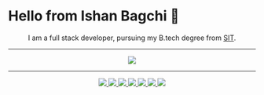 <link rel="preconnect" href="https://fonts.googleapis.com">
<link rel="preconnect" href="https://fonts.gstatic.com" crossorigin>
<link href="https://fonts.googleapis.com/css2?family=Architects+Daughter&display=swap" rel="stylesheet">
<link rel="stylesheet" href="assets/css/style.css"></link>

<!-- - 🔭 I’m currently working on Web Development.
- 🌱 I’m currently learning DSA.
- 💬 Ask me about Node js or any tech related stuff.
- 😄 Pronouns: He/His
- ⚡ Fun fact: I love exploring different frameworks. -->

<h1>Hello from <span class="txt-color">Ishan Bagchi</span> 👋</h1>

<p align="center">
  I am a <span class="txt-color">full stack developer</span>, pursuing my B.tech degree from <a href="https://www.sittechno.org/" class="txt-color">SIT</a>. 
</p>

---

<p align="center">
  <img align="center" src="https://github-readme-stats-sigma-five.vercel.app/api?username=ishanbagchi&show_icons=true&count_private=true&theme=calm&hide=stars"/>
</p>

---

<p align="center">
  <a href="https://github.com/ishanbagchi">
    <img src="https://img.shields.io/badge/github-%23121011.svg?style=for-the-badge&logo=github&logoColor=white"/>
  </a>

  <a href="https://dev.to/ishanbagchi">
    <img src="https://img.shields.io/badge/dev.to-0A0A0A?style=for-the-badge&logo=devdotto&logoColor=white"/>
  </a>

  <a href="https://linkedin.com/in/ishan-bagchi">
    <img src="https://img.shields.io/badge/linkedin-%230077B5.svg?style=for-the-badge&logo=linkedin&logoColor=white"/>
  </a>

  <a href="https://twitter.com/ishan_bagchi">
    <img src="https://img.shields.io/badge/Twitter-%231DA1F2.svg?style=for-the-badge&logo=Twitter&logoColor=white"/>
  </a>

  <a href="https://facebook.com/ib.perman">
    <img src="https://img.shields.io/badge/Facebook-%231877F2.svg?style=for-the-badge&logo=Facebook&logoColor=white"/>
  </a>

  <a href="https://instagram.com/ib.perman">
    <img src="https://img.shields.io/badge/Instagram-%23E4405F.svg?style=for-the-badge&logo=Instagram&logoColor=white"/>
  </a>

  <a href="https://open.spotify.com/user/go7y0s5sofwe71y51sgkul7vd?si=d7a34f27224141f8">
    <img src="https://img.shields.io/badge/Spotify-1ED760?style=for-the-badge&logo=spotify&logoColor=white"/>
  </a>
</p>

[//]: <> (calm: {
title_color: "e07a5f",
icon_color: "edae49",
text_color: "ebcfb2",
bg_color: "373f51",
})

